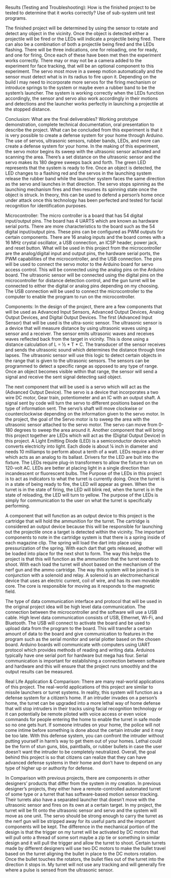 Results (Testing and Troubleshooting): 
How is the finished project to be tested to determine that it works correctly? Use of sub-system unit test programs.

The finished project will be determined by using the sensor to rotate and detect any object in the vicinity. Once the object is detected either a projectile will be fired or the LEDs will indicate a projectile being fired. There can also be a combination of both a projectile being fired and the LEDs flashing. There will be three indications, one for reloading, one for ready, and one for firing. Once each of these have been met then the experiment works correctly. There may or may not be a camera added to the experiment for face tracking, that will be an optional component to this experiment. The servo most move in a sweep motion automatically and the sensor must detect what is in its radius to fire upon it. Depending on the build I may need to incorporate more servos for the firing mechanism or introduce springs to the system or maybe even a rubber band to be the system’s launcher. The system is working correctly when the LEDs function accordingly, the sensor and servo also work accordingly in their motions and detections and the launcher works perfectly in launching a projectile at the stopped distance.
  
Conclusion: 
What are the final deliverables? Working prototype demonstration, complete technical documentation, oral presentation to describe the project.
What can be concluded from this experiment is that it is very possible to create a defense system for your home through Arduino. The use of servos, ultrasonic sensors, rubber bands, LEDs, and more can create a defense system for your home. In the making of this experiment, the servo motor begins its sweep with the ultrasonic sensor activated and scanning the area. There’s a set distance on the ultrasonic sensor and the servo makes its 180 degree sweeps back and forth. The green LED represents that the system is ready to fire. Once an object is detected, the LED changes to a flashing red and the servos in the launching system release the rubber band while the launcher system faces the same direction as the servo and launches in that direction. The servo stops spinning as the launching mechanism fires and then resumes its spinning state once the object is struck. In theory, this can be used to defend a person’s home once under attack once this technology has been perfected and tested for facial recognition for identification purposes.

Microcontroller: The micro controller is a board that has 54 digital input/output pins. The board has 4 UARTS which are known as hardware serial ports. There are more characteristics to the board such as the 54 digital input/output pins. These pins can be configured as PWM outputs for certain components. There are 16 analog inputs and the board comes with a 16 MHz crystal oscillator, a USB connection, an ICSP header, power jack, and reset button. What will be used in this project from the microcontroller are the analog/digital input and output pins, the hardware serial ports, the PWM capabilities of the microcontroller, and the USB connection. The pins will be used to connect the servo motor to the Arduino board for servo access control. This will be connected using the analog pins on the Arduino board. The ultrasonic sensor will be connected using the digital pins on the microcontroller for distance detection control, and the gun turret will be connected to either the digital or analog pins depending on my choosing. The USB connection will be used to connect the microcontroller to the computer to enable the program to run on the microcontroller.

Components: In the design of the project, there are a few components that will be used as Advanced Input Sensors, Advanced Output Devices, Analog Output Devices, and Digital Output Devices. The first (Advanced Input Sensor) that will be used is the ultra-sonic sensor. The ultrasonic sensor is a device that will measure distance by using ultrasonic waves using a sensor and a receiver. The sensor emits ultrasonic waves and receives waves reflected back from the target in vicinity. This is done using a distance calculation of L = ½ * T * C. The transducer of the sensor receives and sends the ultrasonic sound which determines the distance through time lapses. The ultrasonic sensor will use this logic to detect certain objects in the range that is given to the ultrasonic sensors. The sensors can be programmed to detect a specific range as opposed to any type of range. Once an object becomes visible within that range, the sensor will send a signal and receive the sent signal detecting said object. 

The next component that will be used is a servo which will act as the (Advanced Output Device). The servo is a device that incorporates a two wire DC motor, Gear train, potentiometer and an IC with an output shaft. A signal sent by code will turn the servo to different positions based on the type of information sent. The servo’s shaft will move clockwise or counterclockwise depending on the information given to the servo motor. In the project, the goal of the Servo motor is to sweep the area with the ultrasonic sensor attached to the servo motor. The servo can move from 0-180 degrees to sweep the area around it. Another component that will bring this project together are LEDs which will act as the (Digital Output Device) in this project. A Light Emitting Diode (LED) is a semiconductor device which converts electricity into light. Each diode is about ¼ inch in diameter and needs 10 milliamps to perform about a tenth of a watt. LEDs require a driver which acts as an analog to its ballast. Drivers for the LED are bult into the fixture. The LEDs require plug-in transformers to allow the fixture to run on 120-volt AC. LEDs are better at placing light in a single direction than incandescent or fluorescent bulbs. The Purpose of the LEDs in this project is to act as indicators to what the turret is currently doing. Once the turret is in a state of being ready to fire, the LED will appear as green. When the turret is in the state of firing, the LED will blink red, when the turret is in the state of reloading, the LED will turn to yellow. The purpose of the LEDs is simply for communication to the user on what the turret is specifically performing.

A component that will function as an output device to this project is the cartridge that will hold the ammunition for the turret. The cartridge is considered an output device because this will be responsible for launching out the projectile once a target is detected within the vicinity. The important components to note in the cartridge system is that there is a spring inside of each magazine clip. The spring will load the dart into place using pressurization of the spring. With each dart that gets released, another will be loaded into place for the next shot to form. The way this helps the project is that this will function as the ammunition that the turret needs to shoot. With each load the turret will shoot based on the mechanism of the nerf gun and the ammo cartridge. The way this system will be joined is in conjunction with a solenoid and relay. A solenoid is an electromechanical device that uses an electric current, coil of wire, and has its own movable core. The core is responsible for moving as it responds to the magnetic field.

The type of data communication interface and protocol that will be used in the original project idea will be high level data communication. The connection between the microcontroller and the software will use a USB cable. High level data communication consists of USB, Ethernet, Wi-Fi, and Bluetooth. The USB will connect to activate the board and be used to upload data from the program to the board. This will transfer a certain amount of data to the board and give communication to features in the program such as the serial monitor and serial plotter based on the chosen board. Arduino boards will communicate with computers using UART protocol which provides methods of reading and writing data. Arduinos typically have one serial port for hardware but mega has four. Serial communication is important for establishing a connection between software and hardware and this will ensure that the project runs smoothly and the output results can be measured.

Real Life Application & Comparison: There are many real-world applications of this project. The real-world applications of this project are similar to missile launchers or turret systems. In reality, this system will function as a defense system for a citizen’s home. If an intruder invades on a person’s home, the turret can be upgraded into a more lethal way of home defense that will stop intruders in their tracks using facial recognition technology or it can potentially be remote piloted with voice access or even voice commands for people entering the home to enable the turret in safe mode so no one gets hurt. If someone intrudes on your home, the police will not come intime before something is done about the certain intruder and it may be too late. With this defense system, you can confront the intruder without putting yourself in harm’s way to get them out of your homes. Lethal could be the form of stun guns, bbs, paintballs, or rubber bullets in case the user doesn’t want the intruder to be completely neutralized. Overall, the goal behind this project is so that citizens can realize that they can have advanced defense systems in their home and don’t have to depend on any type of higher up or authority for defense.

In Comparison with previous projects, there are components in other designers’ products that differ from the system in my creation. In previous designer’s projects, they either have a remote-controlled automated turret of some type or a turret that has software-based motion sensor tracking. Their turrets also have a separated launcher that doesn’t move with the ultrasonic sensor and fires on its own at a certain target. In my project, the turret will be fit onto the ultrasonic sensor and servo and the system will move as one unit. The servo should be strong enough to carry the turret as the nerf gun will be stripped away for its useful parts and the important components will be kept. The difference in the mechanical portion of the design is that the trigger on my turret will be activated by DC motors that will pull onto a thread of some sort maybe a zip tie or something in similar design and it will pull the trigger and allow the turret to shoot. Certain turrets made by different designers will use two DC motors to make the bullet travel based on the turret aligning the bullet in place to the DC motors rotation. Once the bullet touches the rotators, the bullet flies out of the turret into the direction it stops in. My turret will not use any tracking and will generally fire where a pulse is sensed from the ultrasonic sensor.

